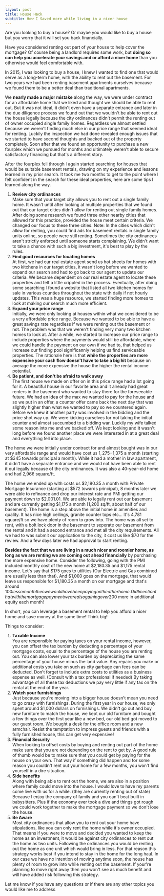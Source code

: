 ```yaml
---
layout: post
title: House Hack
subtitle: How I Saved more while living in a nicer house
---
```


Are you looking to buy a house?  Or maybe you would like to buy a house but you worry that it will set you back financially.

Have you considered renting out part of your house to help cover the mortgage?  Of course being a landlord requires some work, but **doing so can help you accelerate your savings and or afford a nicer home** than you otherwise would feel comfortable with.

In 2015, I was looking to buy a house, I knew I wanted to find one that would serve as a long-term home, with the ability to rent out the basement.  For two years we had been renting basement apartments ourselves because we found them to be a better deal than traditional apartments.

We **nearly made a major mistake** along the way, we were under contract for an affordable home that we liked and thought we should be able to rent out.  But it was not ideal, it didn't even have a separate entrance and later in the due diligence process we found out that we wouldn't be able to rent out the house legally because the city ordinances didn't permit the renting out of owner occupied single family homes.  Regardless we almost settled because we weren't finding much else in our price range that seemed ideal for renting.  Luckily the inspection we had done revealed enough issues that we started to have second thoughts and backed out of the property completely.  Soon after that we found an opportunity to purchase a new fourplex which we pursued for months and ultimately weren't able to secure satisfactory financing but that's a different story.

After the fourplex fell through I again started searching for houses that would be suitable basement rentals, drawing on my experience and lessons learned in my prior search.  It took me two months to get to the point where I felt confident in the search for these ideal properties, here are some tips I learned along the way.

1.  **Review city ordinances**  
Make sure that your target city allows you to rent out a single family home.  It wasn't until after looking at multiple properties that we found out that our target cities didn't allow for renting out single family homes.  After doing some research we found three other nearby cities that allowed for this practice, provided the house meet certain criteria.  We changed our focus to these three cities.  Note: In the cities which didn't allow for renting, you could find ads for basement rentals in single family units online, so people were still renting.  Sometimes the city ordinances aren't strictly enforced until someone starts complaining.  We didn't want to take a chance with such a big investment, it's best to play by the rules.
2.  **Find good resources for locating homes**  
At first, we had our real estate agent send us hot sheets for homes with two kitchens in our target cities, it wasn't long before we wanted to expand our search and had to go back to our agent to update our criteria.  We became dependent on our real estate agent to locate these properties and felt a little crippled in the process.  Eventually, after doing some searching I found a website that listed all two kitchen homes for sale in various counties throughout the state with daily if not hourly updates.  This was a huge resource, we started finding more homes to look at making our search much more efficient.
3.  **Expand your price range**  
Initially, we were only looking at houses within what we considered to be a very affordable price range.  Because we wanted to be able to have a great savings rate regardless if we were renting out the basement or not.  The problem was that we weren't finding very many two kitchen homes to look at.  After a while, we started to increase our price range to include properties where the payments would still be affordable, where we could handle the payment on our own if we had to, that helped us increase our finding pool significannly helping us find serviceable properties.  The rationale here is that **while the properties are more expensive your cash flow doesn't have to take a big hit** because on average the more expensive the house the higher the rental income potential.
4.  **Be patient, and don't be afraid to walk away**  
The first house we made on offer on in this price range had a lot going for it.  A beautiful house in our favorite area and it already had great renters in the basement who wanted to stay there for the foreseeable future.  We had an idea of the max we wanted to pay for the house and so we put in an offer, a counter offer came back the next day that was slightly higher than what we wanted to pay so we countered again.  Before we knew it another party was involved in the bidding and the price shot way up.  We were kicking ourselves for not taking the initial counter and almost succumbed to a bidding war.  Luckily my wife talked some reason into me and we backed off.  We kept looking and it wasn't long before we found another place we were interested in at a great deal and everything fell into place.

The home we were initially under contract for and almost bought was in our very affordable range and would have cost us $1,275-$1,375 a month (starting at $345 towards principal a month).  While it had a mother in law apartment, it didn't have a separate entrance and we would not have been able to rent it out legally because of the city ordinances.  It was also a 40-year-old home and had 2,966 square/ft.

The home we ended up with costs us $2,180.35 a month with Private Mortgage Insurance  (starting at $572 towards principal), 8 months later we were able to refinance and drop our interest rate and PMI getting our payment down to $2,001.01.  We are able to legally rent out our basement and are currently getting $1,175 a month (1,200 sq/ft, about half of our basement).  The home is a step above the initial home in amenities and quality.  It has nice high ceilings, granite counter tops etc...  It's 4,781 square/ft so we have plenty of room to grow into.  The home was all set to rent, with a bolt lock door in the basement to seperate our basement from the rental and it had a second entrance and met all the city requirements.  All we had to was submit our application to the city, it cost us like $70 for the review.  And a few days later we had approval to start renting.

**Besides the fact that we are living in a much nicer and roomier home, as long as we are renting we are coming out ahead financially** by purchasing the more expensive home.  Consider the following, going with the PMI included monthly cost of the new home at $2,180.35 and $1,175 rental income.  Let's say that $175 goes to utilities (Our Electric and Gas combined are usually less than that). And $1,000 goes on the mortgage, that would leave us responsible for $1,180.35 a month on our mortgage and that's around $100 less a month then we would have been paying on the other home.  Did I mention that with the mortgage payment we are also gaining over 200$ more in additional equity each month!

In short, you can leverage a basement rental to help you afford a nicer home and save money at the same time!  Think big!

Things to consider:  

1.  **Taxable Income**  
You are responsible for paying taxes on your rental income, however, you can offset the tax burden by deducting a percentage of your mortgage costs, equal to the percentage of the house you are renting out.  You can also lower your tax burden by depreciating the same percentage of your house minus the land value.
Any repairs you make or additional costs you take on such as city garbage can fees can be deducted.  Don't forget to include extra costs to utilities as a business expense as well.
(Consult with a tax professional if needed)  By taking advantage of all these tax deductions we pay very little if any tax on the rental at the end of the year.
2.  **Watch your furnishings**  
Just because you're moving into a bigger house doesn't mean you need to go crazy with furnishings.  During the first year in our house, we only spent around $1,000 dollars on furnishings.  We didn't go out and buy new furniture to match the house, we kept our old furniture and bought a few things over the first year like a new bed, our old bed got moved to our guest room.  We bought a desk for the office room and a new armchair.  Resist the temptation to impress guests and friends with a fully furnished house, this can get very expensive!
3.  **Financial Security**  
When looking to offset costs by buying and renting out part of the home make sure that you are not depending on the rent to get by.  A good rule of thumb would be to make sure that you could get by paying for the house on your own.  That way if something did happen and for some reason you couldn't rent out your home for a few months, you won't find yourself in a dire situation.
4.  **Side benefits**  
Along with being able to rent out the home, we are also in a position where family could move into the house.  I would love to have my parents come live with us for a while.  (they are currently renting out of state)  Because I enjoy the company of family and you can't beat built in babysitters.  Plus if the economy ever took a dive and things got rough we could work together to make the mortgage payment so we don't lose the house.
5.  **Be Aware**  
Most city ordinances that allow you to rent out your home have stipulations, like you can only rent the home while it's owner occupied.  That means if you were to move and decided you wanted to keep the home as an investment, it would be against city ordinances to rent out the home as two units.  Following the ordinances you would be renting out the home as one unit which would bring in less.  For that reason this strategy works best if you intend to stay in the home for the long haul.  In our case we have no intention of moving anytime soon, the house has plenty of room to grow into while renting out the basement.  If your're planning to move right away then you won't see as much benefit and will have added risk following this strategy.

Let me know if you have any questions or if there are any other topics you would like me to address.







